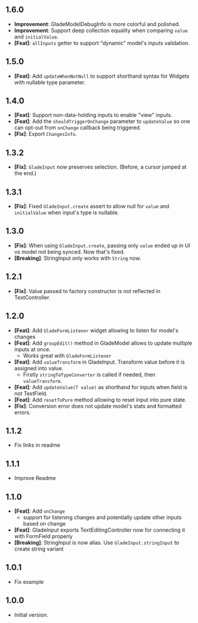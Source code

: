 ## 1.6.0
- **Improvement**: GladeModelDebugInfo is more colorful and polished.
- **Improvement**: Support deep collection equality when comparing `value` and `initialValue`.
- **[Feat]**: `allInputs` getter to support "dynamic" model's inputs validation.

## 1.5.0
- **[Feat]**: Add `updateWhenNotNull` to support shorthand syntax for Widgets with nullable type parameter.

## 1.4.0
- **[Feat]**: Support non-data-holding inputs to enable "view" inputs.
- **[Feat]**: Add the `shouldTriggerOnChange` parameter to `updateValue` so one can opt-out from `onChange` callback being triggered.
- **[Fix]**: Export `ChangesInfo`.

## 1.3.2
- **[Fix]**: `GladeInput` now preserves selection. (Before, a cursor jumped at the end.)

## 1.3.1
- **[Fix]**: Fixed `GladeInput.create` assert to allow null for `value` and `initialValue` when input's type is nullable.

## 1.3.0
- **[Fix]**: When using `GladeInput.create`, passing only `value` ended up in UI vs model not being synced. Now that's fixed.
- **[Breaking]**: StringInput only works with `String` now.

## 1.2.1
- **[Fix]**: Value passed to factory constructor is not reflected in TextController.

## 1.2.0
- **[Feat]**: Add `GladeFormListener` widget allowing to listen for model's changes
- **[Feat]**: Add `groupEdit()` method in GladeModel allows to update multiple inputs at once.
  - Works great with `GladeFormListener`
- **[Feat]**: Add `valueTransform` in GladeInput. Transform value before it is assigned into value.
  - Firstly `stringToTypeConverter` is called if needed, then `valueTransform`.
- **[Feat]**: Add `updateValue(T value)` as shorthand for inputs when field is not TextField.
- **[Feat]**: Add `resetToPure` method allowing to reset input into pure state.
- **[Fix]**: Conversion error does not update model's stats and formatted errors.

## 1.1.2
- Fix links in readme

## 1.1.1
- Improve Readme

## 1.1.0
- **[Feat]**: Add `onChange` 
  - support for listening changes and potentially update other inputs based on change
- **[Feat]**: GladeInput exports TextEditingController now for connecting it with FormField properly
- **[Breaking]**: StringInput is now alias. Use `GladeInput.stringInput` to create string variant

## 1.0.1

- Fix example

## 1.0.0

- Initial version.
